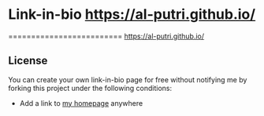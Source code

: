 # Link-in-bio https://al-putri.github.io/

=========================
https://al-putri.github.io/

## License

You can create your own link-in-bio page for free without notifying me by forking this project under the following conditions:

- Add a link to [my homepage](https://al-putri.github.io/) anywhere
